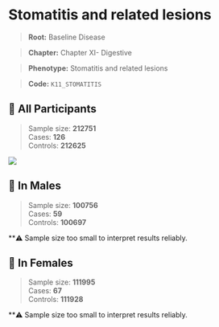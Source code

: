 # Stomatitis and related lesions

> **Root:** Baseline Disease  

> **Chapter:** Chapter XI- Digestive  

> **Phenotype:** Stomatitis and related lesions  

> **Code:** `K11_STOMATITIS`

## 🧪 All Participants  
> Sample size: **212751**  
> Cases: **126**  
> Controls: **212625**
<img src="/Disease/Figures/ALL/Baseline/K11_STOMATITIS.png"/>
<CsvTable src="/Disease_Data/ALL/Baseline/LG_K11_STOMATITIS.csv" label="🔍 View full results" />

## 👨 In Males  
> Sample size: **100756**  
> Cases: **59**  
> Controls: **100697**

**⚠️ Sample size too small to interpret results reliably.

## 👩 In Females  
> Sample size: **111995**  
> Cases: **67**  
> Controls: **111928**

**⚠️ Sample size too small to interpret results reliably.
